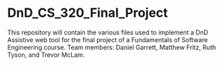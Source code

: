 # DnD_CS_320_Final_Project
This repository will contain the various files used to implement a DnD Assistive web tool for the final project of a Fundamentals of Software Engineering course. Team members: Daniel Garrett, Matthew Fritz, Ruth Tyson, and Trevor McLam.
